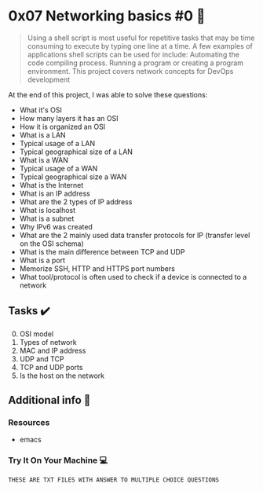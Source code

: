 # 0x07 Networking basics #0 :wrench:

> Using a shell script is most useful for repetitive tasks that may be time consuming to execute by typing one line at a time. A few examples of applications shell scripts can be used for include: Automating the code compiling process. Running a program or creating a program environment. This project covers network concepts for DevOps development

At the end of this project, I was able to solve these questions:


* What it's OSI
* How many layers it has an OSI
* How it is organized an OSI
* What is a LAN
* Typical usage of a LAN
* Typical geographical size of a LAN
* What is a WAN
* Typical usage of a WAN
* Typical geographical size a WAN
* What is the Internet 
* What is an IP address
* What are the 2 types of IP address
* What is localhost
* What is a subnet
* Why IPv6 was created
* What are the 2 mainly used data transfer protocols for IP (transfer level on the OSI schema)
* What is the main difference between TCP and UDP
* What is a port
* Memorize SSH, HTTP and HTTPS port numbers
* What tool/protocol is often used to check if a device is connected to a network

## Tasks :heavy_check_mark:

0. OSI model
1. Types of network
2. MAC and IP address
3. UDP and TCP 
4. TCP and UDP ports
5. Is the host on the network



## Additional info :construction:
### Resources

- emacs

### Try It On Your Machine :computer:
```bash
THESE ARE TXT FILES WITH ANSWER TO MULTIPLE CHOICE QUESTIONS
```

